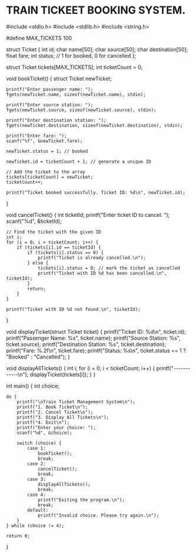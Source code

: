 # TRAIN TICKEET BOOKING SYSTEM.
#include <stdio.h>
#include <stdlib.h>
#include <string.h>

#define MAX_TICKETS 100

struct Ticket {
    int id;
    char name[50];
    char source[50];
    char destination[50];
    float fare;
    int status; // 1 for booked, 0 for cancelled
};

struct Ticket tickets[MAX_TICKETS];
int ticketCount = 0;

void bookTicket() {
    struct Ticket newTicket;
    
    printf("Enter passenger name: ");
    fgets(newTicket.name, sizeof(newTicket.name), stdin);
    
    printf("Enter source station: ");
    fgets(newTicket.source, sizeof(newTicket.source), stdin);
    
    printf("Enter destination station: ");
    fgets(newTicket.destination, sizeof(newTicket.destination), stdin);
    
    printf("Enter fare: ");
    scanf("%f", &newTicket.fare);
    
    newTicket.status = 1; // booked
    
    newTicket.id = ticketCount + 1; // generate a unique ID
    
    // Add the ticket to the array
    tickets[ticketCount] = newTicket;
    ticketCount++;
    
    printf("Ticket booked successfully. Ticket ID: %d\n", newTicket.id);
}

void cancelTicket() {
    int ticketId;
    printf("Enter ticket ID to cancel: ");
    scanf("%d", &ticketId);
    
    // Find the ticket with the given ID
    int i;
    for (i = 0; i < ticketCount; i++) {
        if (tickets[i].id == ticketId) {
            if (tickets[i].status == 0) {
                printf("Ticket is already cancelled.\n");
            } else {
                tickets[i].status = 0; // mark the ticket as cancelled
                printf("Ticket with ID %d has been cancelled.\n", ticketId);
            }
            return;
        }
    }
    
    printf("Ticket with ID %d not found.\n", ticketId);
}

void displayTicket(struct Ticket ticket) {
    printf("Ticket ID: %d\n", ticket.id);
    printf("Passenger Name: %s", ticket.name);
    printf("Source Station: %s", ticket.source);
    printf("Destination Station: %s", ticket.destination);
    printf("Fare: %.2f\n", ticket.fare);
    printf("Status: %s\n", ticket.status == 1 ? "Booked" : "Cancelled");
}

void displayAllTickets() {
    int i;
    for (i = 0; i < ticketCount; i++) {
        printf("------------\n");
        displayTicket(tickets[i]);
    }
}

int main() {
    int choice;
    
    do {
        printf("\nTrain Ticket Management System\n");
        printf("1. Book Ticket\n");
        printf("2. Cancel Ticket\n");
        printf("3. Display All Tickets\n");
        printf("4. Exit\n");
        printf("Enter your choice: ");
        scanf("%d", &choice);
        
        switch (choice) {
            case 1:
                bookTicket();
                break;
            case 2:
                cancelTicket();
                break;
            case 3:
                displayAllTickets();
                break;
            case 4:
                printf("Exiting the program.\n");
                break;
            default:
                printf("Invalid choice. Please try again.\n");
        }
    } while (choice != 4);
    
    return 0;
}
